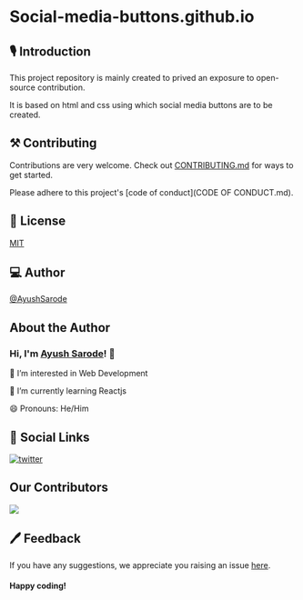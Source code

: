 
# Social-media-buttons.github.io
## 🎙 Introduction
This project repository is mainly created to prived an exposure to open-source contribution.

It is based on html and css using which social media buttons are to be created.

## ⚒ Contributing

Contributions are very welcome.
Check out [CONTRIBUTING.md](https://github.com/AyushSarode/Social-media-buttons.github.io/blob/main/CONTRIBUTING.md) for ways to get started.

Please adhere to this project's [code of conduct](CODE OF CONDUCT.md).

## 📄 License

[MIT](https://github.com/AyushSarode/Social-media-buttons.github.io/blob/main/LICENSE)

## 💻 Author
[@AyushSarode](https://github.com/AyushSarode)
## About the Author

### Hi, I'm [Ayush Sarode](https://github.com/AyushSarode)! 👋

👀 I’m interested in Web Development

🌱 I’m currently learning Reactjs

😄 Pronouns: He/Him

## 🔗 Social Links

[![twitter](https://img.shields.io/badge/twitter-1DA1F2?style=for-the-badge&logo=twitter&logoColor=white)](https://mobile.twitter.com/AyushSarode07)


## Our Contributors
<a href="https://github.com/AyushSarode/Social-media-buttons/graphs/contributors">
  <img src="https://contrib.rocks/image?repo=AyushSarode/Social-media-buttons" />
</a>

## 🖊 Feedback
If you have any suggestions, we appreciate you raising an issue [here](https://github.com/AyushSarode/Social-media-buttons.github.io/issues).

#### Happy coding!



